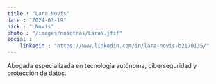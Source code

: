 ```yaml
---
title : "Lara Novis"
date : "2024-03-19"
nick : "LNovis"
photo : "/images/nosotras/LaraN.jfif" 
social :
    linkedin : "https://www.linkedin.com/in/lara-novis-b2170135/"
---
```


Abogada especializada en tecnología autónoma, ciberseguridad y protección de datos.